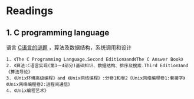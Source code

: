 # Readings

## 1. C programming language

语言 [C语言的谜题](http://coolshell.cn/articles/945.html) ，算法及数据结构，系统调用和设计
```
1. 《The C Programming Language.Second Edition》and《The C Answer Book》 
2. 《算法:C语言实现(第1～4部分)基础知识、数据结构、排序及搜索.Third Edition》and 《算法导论》  
3. 《Unix环境高级编程》and 《Unix网络编程》:分卷1和卷2《Unix网络编程卷1:套接字》《Unix网络编程卷2:进程间通信》  
4. 《Unix编程艺术》  
```
